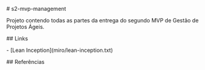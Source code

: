 \# s2-mvp-management

Projeto contendo todas as partes da entrega do segundo MVP de Gestão de Projetos Ágeis.



\## Links

\- \[Lean Inception](miro/lean-inception.txt)



\## Referências


